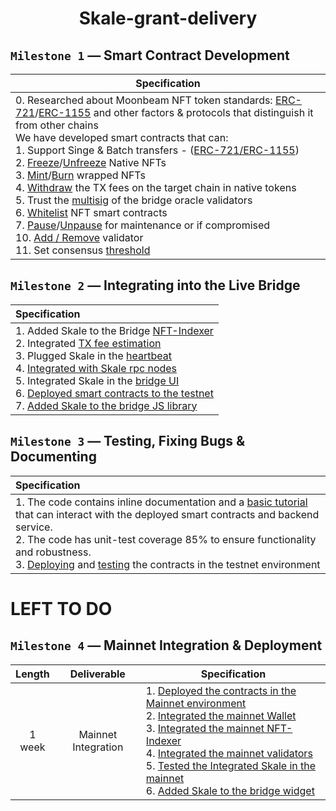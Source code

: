 <center>

# Skale-grant-delivery

</center>

## `Milestone 1` — Smart Contract Development

| Specification |
|-|
| 0. Researched about Moonbeam NFT token standards: [ERC-721](https://docs.skale.network/ima/1.3.x/managing-erc721)/[ERC-1155](https://docs.skale.network/ima/1.3.x/managing-erc1155) and other factors & protocols that distinguish it from other chains<br/>We have developed smart contracts that can:<br/>1. Support Singe & Batch transfers - ([ERC-721/ERC-1155](https://github.com/XP-NETWORK/XP.network-HECO-Migration/blob/f474704150da557f931e011026d0c033b391bd7a/dist/Minter.d.ts))<br/>2. [Freeze](https://github.com/XP-NETWORK/XP.network-HECO-Migration/search?q=freeze)/[Unfreeze](https://github.com/XP-NETWORK/XP.network-HECO-Migration/search?q=unfreeze) Native NFTs<br/>3. [Mint](https://github.com/XP-NETWORK/XP.network-HECO-Migration/search?q=mint)/[Burn](https://github.com/XP-NETWORK/XP.network-HECO-Migration/search?q=burn) wrapped NFTs<br/>4. [Withdraw](https://github.com/XP-NETWORK/XP.network-HECO-Migration/search?q=withdraw) the TX fees on the target chain in native tokens<br>5. Trust the [multisig](https://github.com/XP-NETWORK/frost-secp256k1) of the bridge oracle validators<br/>6. [Whitelist](https://github.com/XP-NETWORK/XP.network-HECO-Migration/search?q=whitelist) NFT smart contracts<br/>7. [Pause](https://github.com/XP-NETWORK/XP.network-HECO-Migration/search?q=pause)/[Unpause](https://github.com/XP-NETWORK/XP.network-HECO-Migration/search?q=unpause) for maintenance or if compromised<br/>10. [Add / Remove](https://github.com/XP-NETWORK/XP.network-HECO-Migration/search?q=validate) validator<br/>11. Set consensus [threshold](https://github.com/XP-NETWORK/XP.network-HECO-Migration/search?q=threshold)|

## `Milestone 2` — Integrating into the Live Bridge
| Specification |
|:-|
| 1. Added Skale to the Bridge [NFT-Indexer](./proof.md/#22-nft-indexing)<br/>2. Integrated [TX fee estimation](./proof.md/#23-tx-fee-estimation)<br/>3. Plugged Skale in the [heartbeat](./proof.md/#24-heartbeat)<br/>4. [Integrated with Skale rpc nodes](./proof.md/#25-integrated-skale-rpc-nodes)<br/>5. Integrated Skale in the [bridge UI](./proof.md/#26-ui-integration)<br/>6. [Deployed smart contracts to the testnet](./proof.md/#27-deployed-contracts-on-the-skale-testnet)<br/>7. [Added Skale to the bridge JS library](https://github.com/XP-NETWORK/xpjs/search?q=skale)|

## `Milestone 3` — Testing, Fixing Bugs & Documenting

| Specification |
|:-|
| 1. The code contains inline documentation and a [basic tutorial](./js_tutorial.md) that can interact with the deployed smart contracts and backend service.<br/>2. The code has unit-test coverage 85% to ensure functionality and robustness.<br/>3. [Deploying](./proof.md/#27-deployed-contracts-on-the-skale-testnet) and [testing](./proof.md/#33-testnet-transactions) the contracts in the testnet environment|

# LEFT TO DO

## `Milestone 4` — Mainnet Integration & Deployment

| Length | Deliverable | Specification |
|:-:|:-:|-|
| 1 week | Mainnet Integration | 1. [Deployed the contracts in the Mainnet environment](./milestone4.md#1-deployed-the-contracts-in-the-mainnet-environment)<br/>2. [Integrated the mainnet Wallet](./milestone4.md#2-integrated-the-mainnet-wallet)<br/>3. [Integrated the mainnet NFT-Indexer](./milestone4.md#3-integrated-the-mainnet-nft-indexer)<br/>4. [Integrated the mainnet validators](./milestone4.md#4-integrating-the-mainnet-validators)<br/>5. [Tested the Integrated Skale in the mainnet](./milestone4.md#5-tested-the-integrated-skale-in-the-mainnet)<br/>6. [Added Skale to the bridge widget](./milestone4.md#6-added-skale-to-the-bridge-widget) |
